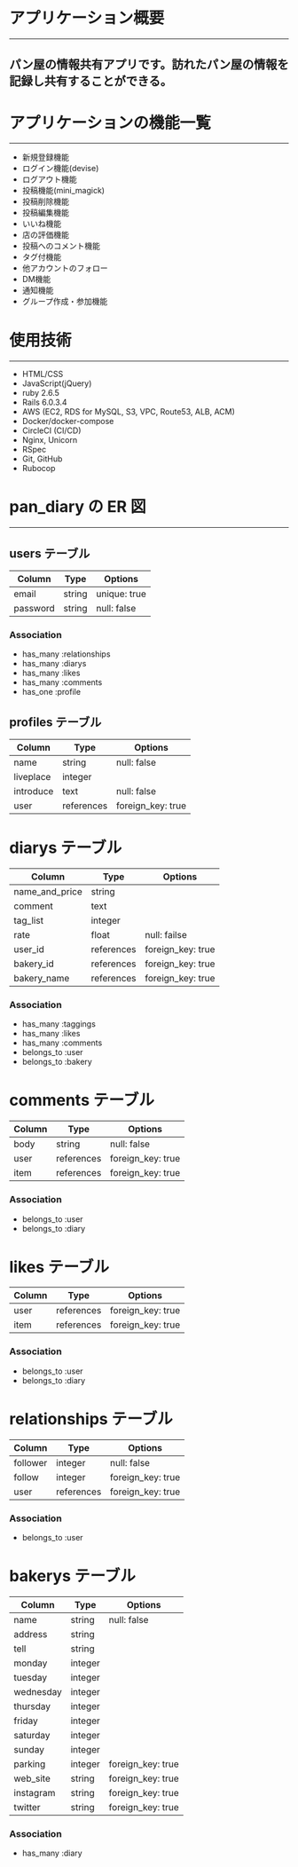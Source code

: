 # アプリケーション概要

---

## パン屋の情報共有アプリです。訪れたパン屋の情報を記録し共有することができる。

# アプリケーションの機能一覧

---

- 新規登録機能
- ログイン機能(devise)
- ログアウト機能
- 投稿機能(mini_magick)
- 投稿削除機能
- 投稿編集機能
- いいね機能
- 店の評価機能
- 投稿へのコメント機能
- タグ付機能
- 他アカウントのフォロー
- DM機能
- 通知機能
- グループ作成・参加機能

# 使用技術

---

- HTML/CSS
- JavaScript(jQuery)
- ruby 2.6.5
- Rails 6.0.3.4
- AWS (EC2, RDS for MySQL, S3, VPC, Route53, ALB, ACM)
- Docker/docker-compose
- CircleCI (CI/CD)
- Nginx, Unicorn
- RSpec
- Git, GitHub
- Rubocop

# pan_diary の ER 図

---

## users テーブル

| Column             | Type   | Options      |
| ------------------ | ------ | ------------ |
| email              | string | unique: true |
| password           | string | null: false  |

### Association

- has_many :relationships
- has_many :diarys
- has_many :likes
- has_many :comments
- has_one  :profile

## profiles テーブル

| Column    | Type       | Options           |
| --------- | ---------- | ----------------- |
| name      | string     | null: false       |
| liveplace | integer    |                   |
| introduce | text       | null: false       |
| user      | references | foreign_key: true |

# diarys テーブル

| Column         | Type       | Options           |
| -------------- | ---------- | ----------------- |
| name_and_price | string     |                   |
| comment        | text       |                   |
| tag_list       | integer    |                   |
| rate           | float      | null: failse      |
| user_id        | references | foreign_key: true |
| bakery_id      | references | foreign_key: true |
| bakery_name    | references | foreign_key: true |

### Association
- has_many :taggings
- has_many :likes
- has_many :comments
- belongs_to :user
- belongs_to :bakery

# comments テーブル

| Column | Type       | Options           |
| ------ | ---------- | ----------------- |
| body   | string     | null: false       |
| user   | references | foreign_key: true |
| item   | references | foreign_key: true |

### Association

- belongs_to :user
- belongs_to :diary

# likes テーブル

| Column | Type       | Options           |
| ------ | ---------- | ----------------- |
| user   | references | foreign_key: true |
| item   | references | foreign_key: true |

### Association

- belongs_to :user
- belongs_to :diary

# relationships テーブル

| Column   | Type       | Options           |
| -------- | ---------- | ----------------- |
| follower | integer    | null: false       |
| follow   | integer    | foreign_key: true |
| user     | references | foreign_key: true |

### Association

- belongs_to :user

# bakerys テーブル

| Column    | Type    | Options           |
| --------- | ------- | ----------------- |
| name      | string  | null: false       |
| address   | string  |                   |
| tell      | string  |                   |
| monday    | integer |                   |
| tuesday   | integer |                   |
| wednesday | integer |                   |
| thursday  | integer |                   |
| friday    | integer |                   |
| saturday  | integer |                   |
| sunday    | integer |                   |
| parking   | integer | foreign_key: true |
| web_site  | string  | foreign_key: true |
| instagram | string  | foreign_key: true |
| twitter   | string  | foreign_key: true |

### Association

- has_many :diary